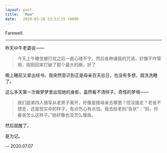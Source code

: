 ```yaml
---
layout: post
title:  "Mom"
date:   2020-03-28 23:53:15 +0800
---
```


Farewell.

--- 


昨天中午老婆说——

>今天上午睡觉被打扰之后一直心绪不宁，然后各种诵我的咒语，好像不咋管用，刚刚回来打破了那个最大的碗，好了

晚上睡前又拿出经书。我突然意识到正是母亲百天忌日，也没有多想，就洗洗睡了。

这么多天第一次做梦梦里出现她的身影，虽然看不清样子。奇怪的梦境——

>我们姐弟四人骑车从老房子离开，好像是接母亲去哪里？但没接走？老爸不想走，还是现实中的样子，有点伤心有点怕。我去给老妈“告状”：“妈，你看爸怎么这样子。”她好像也没怎么理我。

然后就醒了。

是为记。

-- 2020.07.07

